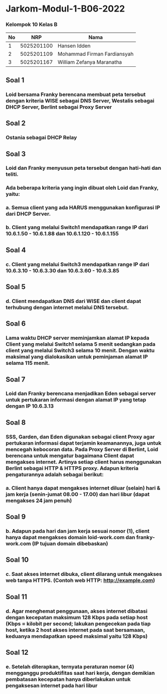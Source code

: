 # Jarkom-Modul-1-B06-2022

### Kelompok 10 Kelas B

| **No** | **NRP** | **Nama** | 
| ------------- | ------------- | --------- |
| 1 | 5025201100 | Hansen Idden | 
| 2 | 5025201109 | Mohammad Firman Fardiansyah |
| 3 | 5025201167 | William Zefanya Maranatha |

## Soal 1
### Loid bersama Franky berencana membuat peta tersebut dengan kriteria WISE sebagai DNS Server, Westalis sebagai DHCP Server, Berlint sebagai Proxy Server

## Soal 2
### Ostania sebagai DHCP Relay

## Soal 3
### Loid dan Franky menyusun peta tersebut dengan hati-hati dan teliti.
### Ada beberapa kriteria yang ingin dibuat oleh Loid dan Franky, yaitu:
### a. Semua client yang ada HARUS menggunakan konfigurasi IP dari DHCP Server.
### b. Client yang melalui Switch1 mendapatkan range IP dari 10.6.1.50 - 10.6.1.88 dan 10.6.1.120 - 10.6.1.155

## Soal 4
### c. Client yang melalui Switch3 mendapatkan range IP dari 10.6.3.10 - 10.6.3.30 dan 10.6.3.60 - 10.6.3.85

## Soal 5
### d. Client mendapatkan DNS dari WISE dan client dapat terhubung dengan internet melalui DNS tersebut.

## Soal 6
### Lama waktu DHCP server meminjamkan alamat IP kepada Client yang melalui Switch1 selama 5 menit sedangkan pada client yang melalui Switch3 selama 10 menit. Dengan waktu maksimal yang dialokasikan untuk peminjaman alamat IP selama 115 menit.

## Soal 7
### Loid dan Franky berencana menjadikan Eden sebagai server untuk pertukaran informasi dengan alamat IP yang tetap dengan IP 10.6.3.13

## Soal 8
### SSS, Garden, dan Eden digunakan sebagai client Proxy agar pertukaran informasi dapat terjamin keamanannya, juga untuk mencegah kebocoran data. Pada Proxy Server di Berlint, Loid berencana untuk mengatur bagaimana Client dapat mengakses internet. Artinya setiap client harus menggunakan Berlint sebagai HTTP & HTTPS proxy. Adapun kriteria pengaturannya adalah sebagai berikut:
### a. Client hanya dapat mengakses internet diluar (selain) hari & jam kerja (senin-jumat 08.00 - 17.00) dan hari libur (dapat mengakses 24 jam penuh)

## Soal 9
### b. Adapun pada hari dan jam kerja sesuai nomor (1), client hanya dapat mengakses domain loid-work.com dan franky-work.com (IP tujuan domain dibebaskan)

## Soal 10
### c. Saat akses internet dibuka, client dilarang untuk mengakses web tanpa HTTPS. (Contoh web HTTP: http://example.com)

## Soal 11
### d. Agar menghemat penggunaan, akses internet dibatasi dengan kecepatan maksimum 128 Kbps pada setiap host (Kbps = kilobit per second; lakukan pengecekan pada tiap host, ketika 2 host akses internet pada saat bersamaan, keduanya mendapatkan speed maksimal yaitu 128 Kbps)

## Soal 12
### e. Setelah diterapkan, ternyata peraturan nomor (4) mengganggu produktifitas saat hari kerja, dengan demikian pembatasan kecepatan hanya diberlakukan untuk pengaksesan internet pada hari libur

